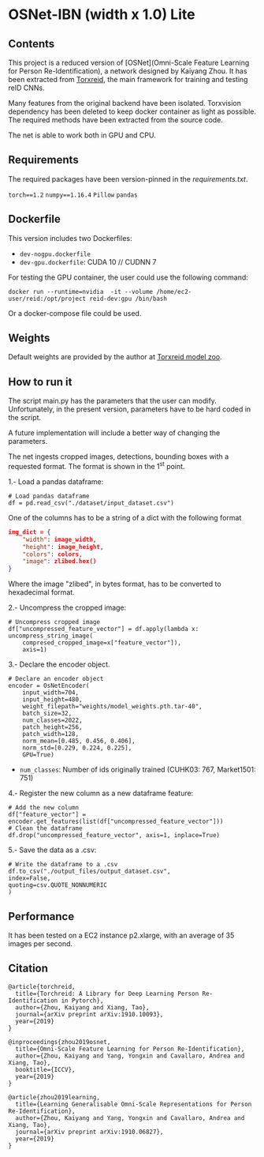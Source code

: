 # OSNet-IBN (width x 1.0) Lite



## Contents

This project is a reduced version of [OSNet](Omni-Scale Feature Learning for Person Re-Identification), a network designed by Kaiyang Zhou. It has been extracted from [Torxreid](https://github.com/KaiyangZhou/deep-person-reid), the main framework for training and testing reID CNNs. 

Many features from the original backend have been isolated. Torxvision dependency has been deleted to keep docker container as light as possible. The required methods have been extracted from the source code. 

The net is able to work both in GPU and CPU. 



## Requirements

The required packages have been version-pinned in the *requirements.txt*.

`torch==1.2`
`numpy==1.16.4`
`Pillow`
`pandas`



## Dockerfile

This version includes two Dockerfiles: 

- `dev-nogpu.dockerfile`
- `dev-gpu.dockerfile`: CUDA 10 // CUDNN 7

For testing the GPU container, the user could use the following command: 

`docker run --runtime=nvidia  -it --volume /home/ec2-user/reid:/opt/project reid-dev:gpu /bin/bash`

Or a docker-compose file could be used. 



## Weights

Default weights are provided by the author at [Torxreid model zoo](https://kaiyangzhou.github.io/deep-person-reid/MODEL_ZOO). 



## How to run it

The script main.py has the parameters that the user can modify. Unfortunately, in the present version, parameters have to be hard coded in the script.

A future implementation will include a better way of changing the parameters. 

The net ingests cropped images, detections, bounding boxes with a requested format. The format is shown in the 1<sup>st</sup> point.



1.- Load a pandas dataframe:

    # Load pandas dataframe
    df = pd.read_csv("./dataset/input_dataset.csv")

One of the columns has to be a string of a dict with the following format
```json
img_dict = {
    "width": image_width,
    "height": image_height,
    "colors": colors,
    "image": zlibed.hex()
}
```
Where the image "zlibed", in bytes format, has to be converted to hexadecimal format. 



2.- Uncompress the cropped image:

    # Uncompress cropped image
    df["uncompressed_feature_vector"] = df.apply(lambda x: uncompress_string_image(
        compresed_cropped_image=x["feature_vector"]),
        axis=1)



3.- Declare the encoder object. 

    # Declare an encoder object
    encoder = OsNetEncoder(
        input_width=704,
        input_height=480,
        weight_filepath="weights/model_weights.pth.tar-40",
        batch_size=32,
        num_classes=2022,
        patch_height=256,
        patch_width=128,
        norm_mean=[0.485, 0.456, 0.406],
        norm_std=[0.229, 0.224, 0.225],
        GPU=True)
  - `num_classes`: Number of ids originally trained (CUHK03: 767, Market1501: 751)



4.- Register the new column as a new dataframe feature:      

    # Add the new column
    df["feature_vector"] = encoder.get_features(list(df["uncompressed_feature_vector"]))
    # Clean the dataframe
    df.drop("uncompressed_feature_vector", axis=1, inplace=True)



5.- Save the data as a .csv: 

    # Write the dataframe to a .csv
    df.to_csv("./output_files/output_dataset.csv",
    index=False,
    quoting=csv.QUOTE_NONNUMERIC
    )



## Performance

It has been tested on a EC2 instance p2.xlarge, with an average of 35 images per second.  



## Citation


    @article{torchreid,
      title={Torchreid: A Library for Deep Learning Person Re-Identification in Pytorch},
      author={Zhou, Kaiyang and Xiang, Tao},
      journal={arXiv preprint arXiv:1910.10093},
      year={2019}
    }
    
    @inproceedings{zhou2019osnet,
      title={Omni-Scale Feature Learning for Person Re-Identification},
      author={Zhou, Kaiyang and Yang, Yongxin and Cavallaro, Andrea and Xiang, Tao},
      booktitle={ICCV},
      year={2019}
    }
    
    @article{zhou2019learning,
      title={Learning Generalisable Omni-Scale Representations for Person Re-Identification},
      author={Zhou, Kaiyang and Yang, Yongxin and Cavallaro, Andrea and Xiang, Tao},
      journal={arXiv preprint arXiv:1910.06827},
      year={2019}
    }
